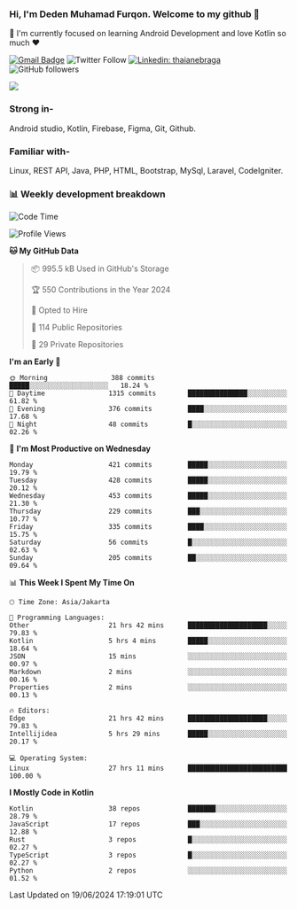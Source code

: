 ### Hi, I'm Deden Muhamad Furqon. Welcome to my github 👋

<!--
**furqoncreative/furqoncreative** is a ✨ _special_ ✨ repository because its `README.md` (this file) appears on your GitHub profile.

Here are some ideas to get you started:

- 🔭 I’m currently working on ...
- 👯 I’m looking to collaborate on ...
- 🤔 I’m looking for help with ...
- 💬 Ask me about ...
- 📫 How to reach me: ...
- 😄 Pronouns: ...
- ⚡ Fun fact: ...
-->

  🌱 I'm currently focused on learning Android Development and love Kotlin so much ❤ 

[![Gmail Badge](https://img.shields.io/badge/-furqoncreative24@gmail.com-c14438?style=flat-square&logo=Gmail&logoColor=white&link=mailto:furqoncreative24@gmail.com)](mailto:furqoncreative24@gmail.com)
![Twitter Follow](https://img.shields.io/twitter/follow/furqoncreative?label=Follow)
[![Linkedin: thaianebraga](https://img.shields.io/badge/-Deden_Muhamad_Furqon-blue?style=flat-square&logo=Linkedin&logoColor=white&link=https://www.linkedin.com/in/anmol-p-singh/)](https://www.linkedin.com/in/furqoncreative/)
![GitHub followers](https://img.shields.io/github/followers/furqoncreative?label=Follow&style=social)

<img src="https://github-readme-stats.sera5-dev.vercel.app/api?username=furqoncreative&hide=stars&show_icons=true&count_private=true&include_all_commits=true&title_color=#008080&icon_color=#008080&hide_border=true" width="">

### Strong in-

Android studio, Kotlin, Firebase, Figma, Git, Github.

### Familiar with-
Linux, REST API, Java, PHP, HTML, Bootstrap, MySql, Laravel, CodeIgniter.

### 📊 Weekly development breakdown

<!--START_SECTION:waka-->
![Code Time](http://img.shields.io/badge/Code%20Time-2%2C438%20hrs%202%20mins-blue)

![Profile Views](http://img.shields.io/badge/Profile%20Views-0-blue)

**🐱 My GitHub Data** 

> 📦 995.5 kB Used in GitHub's Storage 
 > 
> 🏆 550 Contributions in the Year 2024
 > 
> 💼 Opted to Hire
 > 
> 📜 114 Public Repositories 
 > 
> 🔑 29 Private Repositories 
 > 
**I'm an Early 🐤** 

```text
🌞 Morning                388 commits         █████░░░░░░░░░░░░░░░░░░░░   18.24 % 
🌆 Daytime                1315 commits        ███████████████░░░░░░░░░░   61.82 % 
🌃 Evening                376 commits         ████░░░░░░░░░░░░░░░░░░░░░   17.68 % 
🌙 Night                  48 commits          █░░░░░░░░░░░░░░░░░░░░░░░░   02.26 % 
```
📅 **I'm Most Productive on Wednesday** 

```text
Monday                   421 commits         █████░░░░░░░░░░░░░░░░░░░░   19.79 % 
Tuesday                  428 commits         █████░░░░░░░░░░░░░░░░░░░░   20.12 % 
Wednesday                453 commits         █████░░░░░░░░░░░░░░░░░░░░   21.30 % 
Thursday                 229 commits         ███░░░░░░░░░░░░░░░░░░░░░░   10.77 % 
Friday                   335 commits         ████░░░░░░░░░░░░░░░░░░░░░   15.75 % 
Saturday                 56 commits          █░░░░░░░░░░░░░░░░░░░░░░░░   02.63 % 
Sunday                   205 commits         ██░░░░░░░░░░░░░░░░░░░░░░░   09.64 % 
```


📊 **This Week I Spent My Time On** 

```text
🕑︎ Time Zone: Asia/Jakarta

💬 Programming Languages: 
Other                    21 hrs 42 mins      ████████████████████░░░░░   79.83 % 
Kotlin                   5 hrs 4 mins        █████░░░░░░░░░░░░░░░░░░░░   18.64 % 
JSON                     15 mins             ░░░░░░░░░░░░░░░░░░░░░░░░░   00.97 % 
Markdown                 2 mins              ░░░░░░░░░░░░░░░░░░░░░░░░░   00.16 % 
Properties               2 mins              ░░░░░░░░░░░░░░░░░░░░░░░░░   00.13 % 

🔥 Editors: 
Edge                     21 hrs 42 mins      ████████████████████░░░░░   79.83 % 
Intellijidea             5 hrs 29 mins       █████░░░░░░░░░░░░░░░░░░░░   20.17 % 

💻 Operating System: 
Linux                    27 hrs 11 mins      █████████████████████████   100.00 % 
```

**I Mostly Code in Kotlin** 

```text
Kotlin                   38 repos            ███████░░░░░░░░░░░░░░░░░░   28.79 % 
JavaScript               17 repos            ███░░░░░░░░░░░░░░░░░░░░░░   12.88 % 
Rust                     3 repos             █░░░░░░░░░░░░░░░░░░░░░░░░   02.27 % 
TypeScript               3 repos             █░░░░░░░░░░░░░░░░░░░░░░░░   02.27 % 
Python                   2 repos             ░░░░░░░░░░░░░░░░░░░░░░░░░   01.52 % 
```




 Last Updated on 19/06/2024 17:19:01 UTC
<!--END_SECTION:waka-->
